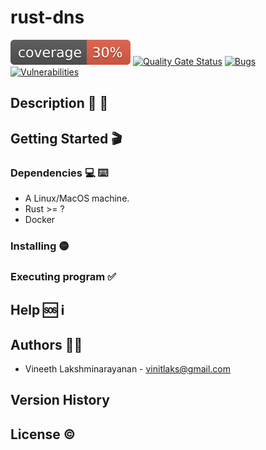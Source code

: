 # rust-dns

[![Coverage](https://github.com/vilakshminar/rust-dns/blob/gh-pages/badges/flat.svg)](https://github.com/vilakshminar/rust-dns)
[![Quality Gate Status](https://img.shields.io/badge/quality%20gate-passed-brightgreen)](https://github.com/vilakshminar/rust-dns)
[![Bugs](https://img.shields.io/badge/bugs-0-brightgreen)](https://github.com/vilakshminar/rust-dns)
[![Vulnerabilities](https://img.shields.io/badge/vulnerabilities-1-yellow)](https://github.com/vilakshminar/rust-dns)


## Description :scroll: :page_with_curl:


## Getting Started :clapper:


### Dependencies :computer: :keyboard:

* A Linux/MacOS machine.
* Rust >= ?
* Docker

### Installing :yellow_circle:

### Executing program :white_check_mark:

## Help :sos: :information_source:

## Authors :man_technologist:

* Vineeth Lakshminarayanan - vinitlaks@gmail.com

## Version History

## License :copyright:
